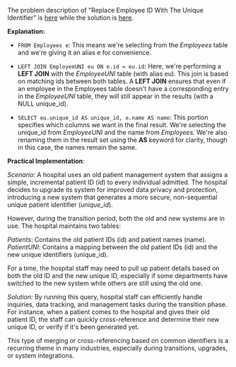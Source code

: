 The problem description of "Replace Employee ID With The Unique Identifier" is [here](https://leetcode.com/problems/replace-employee-id-with-the-unique-identifier/?envType=study-plan-v2&envId=top-sql-50) while the solution is [here](https://github.com/aurimas13/Solutions-To-Problems/blob/main/LeetCode/SQL%20Solutions/Replace%20Employee%20ID%20With%20The%20Unique%20Identifier/replace.sql).

**Explanation:**

- `FROM Employees e`: This means we're selecting from the *Employees* table and we're giving it an alias e for convenience.

- `LEFT JOIN EmployeeUNI eu ON e.id = eu.id`: Here, we're performing a **LEFT JOIN** with the *EmployeeUNI* table (with alias eu). This join is based on matching ids between both tables. A **LEFT JOIN** ensures that even if an employee in the Employees table doesn't have a corresponding entry in the *EmployeeUNI* table, they will still appear in the results (with a NULL unique_id).

- `SELECT eu.unique_id AS unique_id, e.name AS name`: This portion specifies which columns we want in the final result. We're selecting the unique_id from *EmployeeUNI* and the name from *Employees*. We're also renaming them in the result set using the **AS** keyword for clarity, though in this case, the names remain the same.

**Practical Implementation**:

*Scenario:* A hospital uses an old patient management system that assigns a simple, incremental patient ID (*id*) to every individual admitted. The hospital decides to upgrade its system for improved data privacy and protection, introducing a new system that generates a more secure, non-sequential unique patient identifier (*unique_id*).

However, during the transition period, both the old and new systems are in use. The hospital maintains two tables:

*Patients*: Contains the old patient IDs (id) and patient names (name).
*PatientUNI*: Contains a mapping between the old patient IDs (id) and the new unique identifiers (unique_id).

For a time, the hospital staff may need to pull up patient details based on both the old ID and the new unique ID, especially if some departments have switched to the new system while others are still using the old one.

*Solution:* By running this query, hospital staff can efficiently handle inquiries, data tracking, and management tasks during the transition phase. For instance, when a patient comes to the hospital and gives their old patient ID, the staff can quickly cross-reference and determine their new unique ID, or verify if it's been generated yet.

This type of merging or cross-referencing based on common identifiers is a recurring theme in many industries, especially during transitions, upgrades, or system integrations.